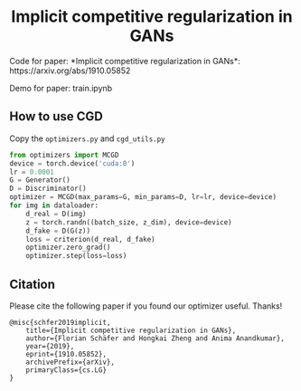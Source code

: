 <h1 align="center">Implicit competitive regularization in GANs</h1>
Code for paper: *Implicit competitive regularization in GANs*: https://arxiv.org/abs/1910.05852

Demo for paper: train.ipynb
    
## How to use CGD
Copy the `optimizers.py` and `cgd_utils.py`
```python
from optimizers import MCGD
device = torch.device('cuda:0')
lr = 0.0001
G = Generator()
D = Discriminator()
optimizer = MCGD(max_params=G, min_params=D, lr=lr, device=device)
for img in dataloader:
    d_real = D(img)
    z = torch.randn((batch_size, z_dim), device=device)
    d_fake = D(G(z))
    loss = criterion(d_real, d_fake)
    optimizer.zero_grad()
    optimizer.step(loss=loss)
```
## Citation
Please cite the following paper if you found our optimizer useful. Thanks!
```
@misc{schfer2019implicit,
    title={Implicit competitive regularization in GANs},
    author={Florian Schäfer and Hongkai Zheng and Anima Anandkumar},
    year={2019},
    eprint={1910.05852},
    archivePrefix={arXiv},
    primaryClass={cs.LG}
}
```
